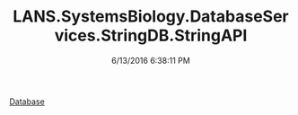﻿---
title: LANS.SystemsBiology.DatabaseServices.StringDB.StringAPI
date: 6/13/2016 6:38:11 PM
---

[Database](T-LANS.SystemsBiology.DatabaseServices.StringDB.StringAPI.Database.html)
